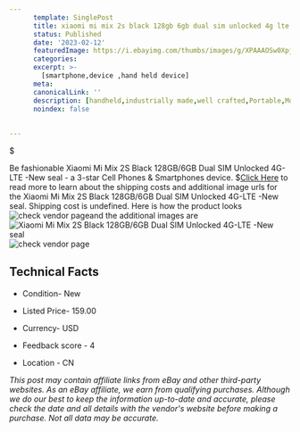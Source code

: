 ```yaml
---
      template: SinglePost
      title: xiaomi mi mix 2s black 128gb 6gb dual sim unlocked 4g lte new seal
      status: Published
      date: '2023-02-12'
      featuredImage: https://i.ebayimg.com/thumbs/images/g/XPAAAOSw0XpjglNl/s-l225.jpg
      categories: 
      excerpt: >-
        [smartphone,device ,hand held device]
      meta:
      canonicalLink: ''
      description: [handheld,industrially made,well crafted,Portable,Mobile,Compact,Convenient,Lightweight,Maneuverable,Man-portable,Miniature,Carriable,Hand-held,Light,Holdable,Transportable,Mobile device,Pocket-sized,On-the-go,Wireless,Cordless,Compact size,Convenient size, smartphone,device ,hand held device]
      noindex: false
      
        
---
```

$

Be fashionable Xiaomi Mi Mix 2S Black 128GB/6GB Dual SIM Unlocked 4G-LTE -New seal - a 3-star Cell Phones & Smartphones device.
$[Click Here](https://www.ebay.com/itm/394351787877?hash=item5bd132bf65%3Ag%3AXPAAAOSw0XpjglNl&mkevt=1&mkcid=1&mkrid=711-53200-19255-0&campid=%253CePNCampaignId%253E&customid=%253CreferenceId%253E&toolid=10049) to read more to learn about the shipping costs and additional image urls for the Xiaomi Mi Mix 2S Black 128GB/6GB Dual SIM Unlocked 4G-LTE -New seal. Shipping cost is undefined. Here is how the product looks ![check vendor page](https://i.ebayimg.com/thumbs/images/g/XPAAAOSw0XpjglNl/s-l225.jpg)and the additional images are![Xiaomi Mi Mix 2S Black 128GB/6GB Dual SIM Unlocked 4G-LTE -New seal](https://i.ebayimg.com/images/g/XPAAAOSw0XpjglNl/s-l960.jpg)![check vendor page](https://origin-galleryplus.ebayimg.com/ws/web/394351787877_2_0_1/225x225.jpg,https://origin-galleryplus.ebayimg.com/ws/web/394351787877_3_0_1/225x225.jpg,https://origin-galleryplus.ebayimg.com/ws/web/394351787877_4_0_1/225x225.jpg,https://origin-galleryplus.ebayimg.com/ws/web/394351787877_5_0_1/225x225.jpg,https://origin-galleryplus.ebayimg.com/ws/web/394351787877_6_0_1/225x225.jpg)



 ## Technical Facts 



     
      

 - Condition- New 


      

 - Listed Price- 159.00 


      

 - Currency- USD 


      

 - Feedback score - 4 


      

 - Location - CN 


      
      

 *_This post may contain affiliate links from eBay and other third-party websites. As an eBay affiliate, we earn from qualifying purchases. Although we do our best to keep the information up-to-date and accurate, please check the date and all details with the vendor's website before making a purchase. Not all data may be accurate._*






